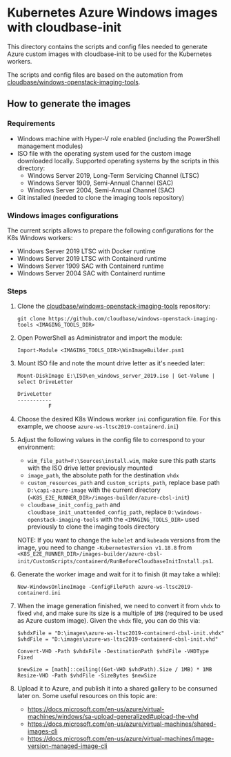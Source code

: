 # Kubernetes Azure Windows images with cloudbase-init

This directory contains the scripts and config files needed to generate Azure custom images with cloudbase-init to be used for the Kubernetes workers.

The scripts and config files are based on the automation from [cloudbase/windows-openstack-imaging-tools](https://github.com/cloudbase/windows-openstack-imaging-tools).


## How to generate the images

### Requirements

* Windows machine with Hyper-V role enabled (including the PowerShell management modules)
* ISO file with the operating system used for the custom image downloaded locally. Supported operating systems by the scripts in this directory:
    * Windows Server 2019, Long-Term Servicing Channel (LTSC)
    * Windows Server 1909, Semi-Annual Channel (SAC)
    * Windows Server 2004, Semi-Annual Channel (SAC)
* Git installed (needed to clone the imaging tools repository)

### Windows images configurations

The current scripts allows to prepare the following configurations for the K8s Windows workers:

* Windows Server 2019 LTSC with Docker runtime
* Windows Server 2019 LTSC with Containerd runtime
* Windows Server 1909 SAC with Containerd runtime
* Windows Server 2004 SAC with Containerd runtime

### Steps

1. Clone the [cloudbase/windows-openstack-imaging-tools](https://github.com/cloudbase/windows-openstack-imaging-tools) repository:
    ```
    git clone https://github.com/cloudbase/windows-openstack-imaging-tools <IMAGING_TOOLS_DIR>
    ```

2. Open PowerShell as Administrator and import the module:
    ```
    Import-Module <IMAGING_TOOLS_DIR>\WinImageBuilder.psm1
    ```

3. Mount ISO file and note the mount drive letter as it's needed later:
    ```
    Mount-DiskImage E:\ISO\en_windows_server_2019.iso | Get-Volume | select DriveLetter

    DriveLetter
    -----------
              F
    ```

4. Choose the desired K8s Windows worker `ini` configuration file. For this example, we choose `azure-ws-ltsc2019-containerd.ini`)

5. Adjust the following values in the config file to correspond to your environment:

    * `wim_file_path=F:\Sources\install.wim`, make sure this path starts with the ISO drive letter previously mounted
    * `image_path`, the absolute path for the destination `vhdx`
    * `custom_resources_path` and `custom_scripts_path`, replace base path `D:\capi-azure-image` with the current directory (`<K8S_E2E_RUNNER_DIR>/images-builder/azure-cbsl-init`)
    * `cloudbase_init_config_path` and `cloudbase_init_unattended_config_path`, replace `D:\windows-openstack-imaging-tools` with the `<IMAGING_TOOLS_DIR>` used previously to clone the imaging tools directory

    NOTE: If you want to change the `kubelet` and `kubeadm` versions from the image, you need to change `-KubernetesVersion v1.18.8` from `<K8S_E2E_RUNNER_DIR>/images-builder/azure-cbsl-init/CustomScripts/containerd/RunBeforeCloudbaseInitInstall.ps1`.

6. Generate the worker image and wait for it to finish (it may take a while):
    ```
    New-WindowsOnlineImage -ConfigFilePath azure-ws-ltsc2019-containerd.ini
    ```

7. When the image generation finished, we need to convert it from `vhdx` to fixed `vhd`, and make sure its size is a multiple of `1MB` (required to be used as Azure custom image). Given the `vhdx` file, you can do this via:
    ```
    $vhdxFile = "D:\images\azure-ws-ltsc2019-containerd-cbsl-init.vhdx"
    $vhdFile = "D:\images\azure-ws-ltsc2019-containerd-cbsl-init.vhd"

    Convert-VHD -Path $vhdxFile -DestinationPath $vhdFile -VHDType Fixed

    $newSize = [math]::ceiling((Get-VHD $vhdPath).Size / 1MB) * 1MB
    Resize-VHD -Path $vhdFile -SizeBytes $newSize
    ```

8. Upload it to Azure, and publish it into a shared gallery to be consumed later on. Some useful resources on this topic are:
    * https://docs.microsoft.com/en-us/azure/virtual-machines/windows/sa-upload-generalized#upload-the-vhd
    * https://docs.microsoft.com/en-us/azure/virtual-machines/shared-images-cli
    * https://docs.microsoft.com/en-us/azure/virtual-machines/image-version-managed-image-cli
